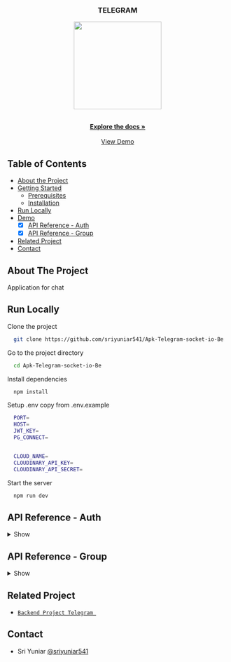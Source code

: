 <br />
<p align="center">

  <h3 align="center">TELEGRAM</h3>
  <p align="center">
    <image align="center" width="200" src='https://res.cloudinary.com/dxrsjyu6o/image/upload/v1675092680/telegramSs/Group_5856_vav8t6.png' />
  </p>

  <p align="center">
    <br />
    <a href="https://github.com/sriyuniar541/Apk-Telegram-socket-io-Be"><strong>Explore the docs »</strong></a>
    <br />
    <br />
    <a href="https://github.com/sriyuniar541/Apk-Telegram-socket-io-Be">View Demo</a>
  </p>
</p>



## Table of Contents

* [About the Project](#about-the-project)
* [Getting Started](#getting-started)
  * [Prerequisites](#prerequisites)
  * [Installation](#installation)
* [Run Locally](https://github.com/helmipradita/be-telegram/edit/main/README.md#run-locally)
* [Demo](https://github.com/helmipradita/be-telegram/edit/main/README.md#demo)
  *  [x] [API Reference - Auth](#api-reference---auth)
  *  [x] [API Reference - Group](#api-reference---group)
* [Related Project](#related-project)
* [Contact](#contact)

## About The Project

Application for chat
## Run Locally

Clone the project

```bash
  git clone https://github.com/sriyuniar541/Apk-Telegram-socket-io-Be
```

Go to the project directory

```bash
  cd Apk-Telegram-socket-io-Be
```

Install dependencies

```bash
  npm install
```

Setup .env copy from .env.example

```bash
  PORT=
  HOST=
  JWT_KEY=
  PG_CONNECT=


  CLOUD_NAME=
  CLOUDINARY_API_KEY=
  CLOUDINARY_API_SECRET=
```

Start the server

```bash
  npm run dev
```


## API Reference - Auth

<details>
<summary>Show</summary>
<br>

#### Register 

```
  POST /users/register
```

Field body form

| Field      | Type     | Description                     |
| :--------- | :------- | :------------------------------ |
| `email`    | `string` | **Required**. with format email |
| `password`    | `string` | **Required**. password  |
| `fullname` | `string` | **Required**. fullname          |

Response 200

```json
{
  "success": true,
  "statusCode": 200,
  "data": {
    "otp": "289495"
  },
  "message": "register success please check your email to verif"
}
```

#### Login

```
  POST /users/login
```

Field body form

| Field      | Type     | Description                     |
| :--------- | :------- | :------------------------------ |
| `email`    | `string` | **Required**. with format email |
| `password` | `string` | **Required**. password          |

Response 200

```json
{
  "success": true,
  "statusCode": 200,
  "data": {
    "id": "3618c635-6180-4637-9880-4b10abbd53dd",
    "email": "sriyuniar863@gmail.com",
    "fullname": "user 1",
    "adress": null,
    "phonenumber": null,
    "photo": null,
    "verif": 1,
    "otp": 289495,
    "token": "eyJhbGciOiJIUzI1NiIsInR5cCI6IkpXVCJ9.eyJpZCI6IjM2MThjNjM1LTYxODAtNDYzNy05ODgwLTRiMTBhYmJkNTNkZCIsImVtYWlsIjoic3JpeXVuaWFyODYzQGdtYWlsLmNvbSIsImZ1bGxuYW1lIjoidXNlciAxIiwiaWF0IjoxNjc1MTU2OTg2LCJleHAiOjE2NzUxNjA1ODZ9.uzmJmPjlv3dWA8AXiI-vyINFO2_Qp5O34AVBLUxBfVA",
    "refreshToken": "eyJhbGciOiJIUzI1NiIsInR5cCI6IkpXVCJ9.eyJpZCI6IjM2MThjNjM1LTYxODAtNDYzNy05ODgwLTRiMTBhYmJkNTNkZCIsImVtYWlsIjoic3JpeXVuaWFyODYzQGdtYWlsLmNvbSIsImZ1bGxuYW1lIjoidXNlciAxIiwiaWF0IjoxNjc1MTU2OTg2LCJleHAiOjE2NzUyNDMzODZ9.qqDQPr8oUQc0qqBdcYXGOj6djUH7dgv-IkAM_qX_YYI"
  },
  "message": "login success"
}
```

#### Verification

```
  POST /users//verif/otp
```

Field body form

| Field      | Type     | Description                     |
| :--------- | :------- | :------------------------------ |
| `email`    | `string` | **Required**. with format email |
| `otp` | `string` | **Required**. otp          |

Response 200

```json
{
  "success": true,
  "statusCode": 200,
  "data": {},
  "message": "email succes"
}
```

#### Edit profile 

```
  PUT /users/update
```

Field auth

| Field    | Type     | Description                             |
| :------- | :------- | :-------------------------------------- |
| `bearer` | `string` | **Required**. token from response login |

Field body form

| Field      | Type     | Description            |
| :--------- | :------- | :--------------------- |
| `email` | `string` | **Required**. email |
| `fullname`     | `string` | **Required**. fullname     |
| `photo`    | `file`   | **Required**. photo    |

Response 200

```json
{
  "success": true,
  "statusCode": 200,
  "data": {
    "id": "3618c635-6180-4637-9880-4b10abbd53dd",
    "email": "sriyuniar86@gmail.com",
    "fullname": "sri keren",
    "photo": "http://res.cloudinary.com/dxrsjyu6o/image/upload/v1675157383/telegram/hwc1nk84muhoblqqe9il.png"
  },
  "message": "update data users success"
}
```

#### Get all users

```
  GET /users/All
```

Response 200

```json
{
  "success": true,
  "statusCode": 200,
  "data": [
    {
      "id": "ecd3d781-8f99-451c-ac10-f8cae24aa4c4",
      "email": "sriyuniar86@gmail.com",
      "password": "$2a$10$LOosMpW6vNf90MipHv1CjeRMk/jh/ms1nRNF0.xATrvKScPB2X0JC",
      "fullname": "user 1",
      "adress": null,
      "phonenumber": null,
      "photo": "http://res.cloudinary.com/dxrsjyu6o/image/upload/v1675044867/telegram/ol11shpdqv5rgqxffgr2.png",
      "verif": 1,
      "otp": 325303
    },
    {
      "id": "dbc80f67-bf37-488a-945d-793657b641f0",
      "email": "sriyuniar866@gmail.com",
      "password": "$2a$10$lwvZdPa7XT2dMVR8z8NlqO6ZK/th9KkzqE1WYnWrs7uPP9eDcCjDe",
      "fullname": "user 2",
      "adress": null,
      "phonenumber": null,
      "photo": "http://res.cloudinary.com/dxrsjyu6o/image/upload/v1675044922/telegram/ildunfc6ipvg4djkokkf.png",
      "verif": 1,
      "otp": 925862
    },
    {
      "id": "e6ad2e89-7380-44db-b824-1eb7f9b56cca",
      "email": "sriyuniar862@gmail.com",
      "password": "$2a$10$aw4NqIgT.OmMkPk.cz3VaeClx1llAzPDE.jb7f6wClVxc4jC1t3QO",
      "fullname": "user 3",
      "adress": null,
      "phonenumber": null,
      "photo": "http://res.cloudinary.com/dxrsjyu6o/image/upload/v1675045031/telegram/wdivjanjswjupvtkokvl.png",
      "verif": 1,
      "otp": 20659
    },
    {
      "id": "c560ff6c-d68d-43cb-ae94-957e2c0692f4",
      "email": "sriyuniar541@gmail.com",
      "password": "$2a$10$LKemhUAEjWvxa33nqwlUB.RWu3e2rK9e.CqFsdE/5AYyQJVzy1MlW",
      "fullname": "sri baru",
      "adress": null,
      "phonenumber": null,
      "photo": "http://res.cloudinary.com/dxrsjyu6o/image/upload/v1675046287/telegram/gberadusxtjyeimsjzx7.png",
      "verif": 1,
      "otp": 281084
    },
    {
      "id": "3618c635-6180-4637-9880-4b10abbd53dd",
      "email": "sriyuniar86@gmail.com",
      "password": "$2a$10$KgEEjibMiByFgSKKsJiPZO.xy1qyJNJd5slvVMPta8RXoMRz96gVu",
      "fullname": "sri keren",
      "adress": null,
      "phonenumber": null,
      "photo": "http://res.cloudinary.com/dxrsjyu6o/image/upload/v1675157383/telegram/hwc1nk84muhoblqqe9il.png",
      "verif": 1,
      "otp": 289495
    }
  ],
  "message": "get all users success"
}
```

#### Get users by id

```
  GET /users/Get/:id
```

Field auth

| Field    | Type     | Description                             |
| :------- | :------- | :-------------------------------------- |
| `bearer` | `string` | **Required**. token from response login |

Response 200

```json
{
  "success": true,
  "statusCode": 200,
  "data": {
    "id": "3618c635-6180-4637-9880-4b10abbd53dd",
    "email": "sriyuniar86@gmail.com",
    "password": "$2a$10$KgEEjibMiByFgSKKsJiPZO.xy1qyJNJd5slvVMPta8RXoMRz96gVu",
    "fullname": "sri keren",
    "adress": null,
    "phonenumber": null,
    "photo": "http://res.cloudinary.com/dxrsjyu6o/image/upload/v1675157383/telegram/hwc1nk84muhoblqqe9il.png",
    "verif": 1,
    "otp": 289495
  },
  "message": "get data users success"
}
```

#### Get users by user_id
```
  GET /users/get/by/usersId
```

Field auth

| Field    | Type     | Description                             |
| :------- | :------- | :-------------------------------------- |
| `bearer` | `string` | **Required**. token from response login |

Response 200

```json
{
  "success": true,
  "statusCode": 200,
  "data": {
    "id": "3618c635-6180-4637-9880-4b10abbd53dd",
    "email": "sriyuniar86@gmail.com",
    "password": "$2a$10$KgEEjibMiByFgSKKsJiPZO.xy1qyJNJd5slvVMPta8RXoMRz96gVu",
    "fullname": "sri keren",
    "adress": null,
    "phonenumber": null,
    "photo": "http://res.cloudinary.com/dxrsjyu6o/image/upload/v1675157383/telegram/hwc1nk84muhoblqqe9il.png",
    "verif": 1,
    "otp": 289495
  },
  "message": "get data users success"
}

```

</details>

## API Reference - Group

<details>
<summary>Show</summary>
<br>

#### Insert group

```
  POST /group
```
Field auth

| Field    | Type     | Description                             |
| :------- | :------- | :-------------------------------------- |
| `bearer` | `string` | **Required**. token from response login |

Field body form 

| Field      | Type     | Description            |
| :--------- | :------- | :--------------------- |
| `id`     | `string` | **Required**. id    |
| `name`     | `string` | **Required**. name     |
| `photo`     | `string` | **Required**. photo     |
| `id_user`     | `string` | **Required**. id_user from users.id    |

Response 200

```json
{
  "success": true,
  "statusCode": 200,
  "data": [],
  "message": "insert grups success"
}

```

#### Get all group 

```
  GET /group/All
```

Response 200

```json
{
  "success": true,
  "statusCode": 200,
  "data": [
    {
      "id": "3d6c008c-8ea6-409e-b8cc-f3e96b256394",
      "name": "Javascript",
      "photo": "http://res.cloudinary.com/dxrsjyu6o/image/upload/v1675045095/telegram/vvshuw0zdshxhsjjes4s.jpg",
      "id_user": "ecd3d781-8f99-451c-ac10-f8cae24aa4c4"
    },
    {
      "id": "454df6e8-651b-4eef-a704-8cfb2a1f6447",
      "name": "Golang",
      "photo": "http://res.cloudinary.com/dxrsjyu6o/image/upload/v1675045236/telegram/ospatmiz84nxpffghsj7.jpg",
      "id_user": "ecd3d781-8f99-451c-ac10-f8cae24aa4c4"
    },
    {
      "id": "b1c0394a-19b4-41e7-9dbb-4ddd8b1ae7e1",
      "name": "CSS",
      "photo": "http://res.cloudinary.com/dxrsjyu6o/image/upload/v1675157791/telegram/fi6eqkfddjmdxkvlu4xx.png",
      "id_user": "3618c635-6180-4637-9880-4b10abbd53dd"
    }
  ],
  "message": "get grups success"
}

```

#### Get group by user_id

```
  GET /group
```
Field auth

| Field   | Type     | Description                            |
| :------ | :------- | :------------------------------------- |
| `bearer` | `string` | **Required**. token from response login        |

Response 200

```json
{
  "success": true,
  "statusCode": 200,
  "data": [
    {
      "id": "b1c0394a-19b4-41e7-9dbb-4ddd8b1ae7e1",
      "name": "CSS",
      "photo": "http://res.cloudinary.com/dxrsjyu6o/image/upload/v1675157791/telegram/fi6eqkfddjmdxkvlu4xx.png",
      "id_user": "3618c635-6180-4637-9880-4b10abbd53dd"
    }
  ],
  "message": "get grups success"
}

```
#### Get group by id

```
  GET /group
```
Field auth

| Field   | Type     | Description                            |
| :------ | :------- | :------------------------------------- |
| `bearer` | `string` | **Required**. token from response login        |

Field body params 

| Field      | Type     | Description            |
| :--------- | :------- | :--------------------- |
| `id`     | `string` | **Required**. req.params.id    |


Response 200

```json
{
  "success": true,
  "statusCode": 200,
  "data": [
    {
      "id": "b1c0394a-19b4-41e7-9dbb-4ddd8b1ae7e1",
      "name": "CSS",
      "photo": "http://res.cloudinary.com/dxrsjyu6o/image/upload/v1675157791/telegram/fi6eqkfddjmdxkvlu4xx.png",
      "id_user": "3618c635-6180-4637-9880-4b10abbd53dd"
    }
  ],
  "message": "get grups success"
}

```

#### Update group

```
  PUT /group/:id
```
Field auth

| Field   | Type     | Description                            |
| :------ | :------- | :------------------------------------- |
| `bearer` | `string` | **Required**. token from response login        |

Field body params

| Field      | Type     | Description            |
| :--------- | :------- | :--------------------- |
| `id`     | `string` | **Required**. id from skill_id    |

Field body form 

| Field      | Type     | Description            |
| :--------- | :------- | :--------------------- |
| `id`     | `string` | **Required**. id    |
| `name`     | `string` | **Required**. name     |
| `photo`     | `string` | **Required**. photo     |
| `id_user`     | `string` | **Required**. id_user from users.id    |


Response 200

```json
{
  "success": true,
  "statusCode": 200,
  "data": [],
  "message": "update grups success"
}

```

#### Delete group

```
  PUT /group/:id
```

Field auth

| Field   | Type     | Description                            |
| :------ | :------- | :------------------------------------- |
| `bearer` | `string` | **Required**. token from response login        |

Field body params

| Field   | Type     | Description                            |
| :------ | :------- | :------------------------------------- |
| `id` | `string` | **Required**. id from skill_id        |

Response 200

```json
{
  "success": true,
  "statusCode": 200,
  "data": [],
  "message": "delete grups success"
}

```

</details>


## Related Project
* [`Backend Project Telegram `](https://github.com/sriyuniar541/Apk-Telegram-socket-io-Be)

## Contact
  * Sri Yuniar [@sriyuniar541](https://github.com/sriyuniar541)
